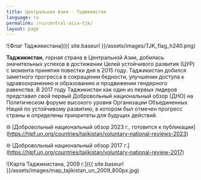 ```yaml
---
title: Центральная Азия - Таджикистан
language: ru
permalink: /ru/central-asia-tjk/
layout: page
---
```


![Флаг Таджикистана]({{ site.baseurl }}/assets/images/TJK_flag_h240.png) 

**Таджикистан**, горная страна в Центральной Азии, добилась значительных успехов в достижении Целей устойчивого развития (ЦУР) с момента принятия повестки дня в 2015 году. Таджикистан добился заметного прогресса в сокращении бедности, улучшении доступа к здравоохранению и образованию и продвижении гендерного равенства. В 2017 году Таджикистан как один из первых лидеров представил свой первый Добровольный национальный обзор (ДНО) на Политическом форуме высокого уровня Организации Объединенных Наций по устойчивому развитию, в котором был отмечен прогресс страны и определены приоритеты для будущих действий.

🌐 [Добровольный национальный обзор 2023 г., готовится к публикации] (https://hlpf.un.org/countries/tajikistan/voluntary-national-reviews-2023)

🌐 [Добровольный национальный обзор 2017 г.] (https://hlpf.un.org/countries/tajikistan/voluntary-national-review-2017)

![Карта Таджикистана, 2009 г.]({{ site.baseurl }}/assets/images/map_tajikistan_un_2009_800px.jpg)